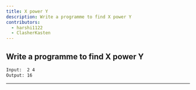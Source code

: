 ```yaml
---
title: X power Y
description: Write a programme to find X power Y
contributors:
  - harshi1122
  - ClasherKasten
---
```


## Write a programme to find X power Y

```txt
Input:  2 4
Output: 16
```

---
